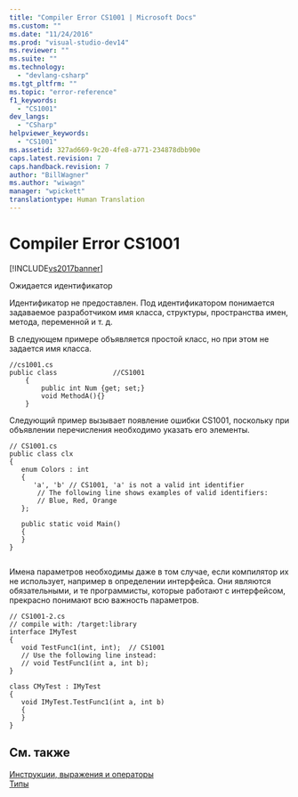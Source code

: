 ```yaml
---
title: "Compiler Error CS1001 | Microsoft Docs"
ms.custom: ""
ms.date: "11/24/2016"
ms.prod: "visual-studio-dev14"
ms.reviewer: ""
ms.suite: ""
ms.technology: 
  - "devlang-csharp"
ms.tgt_pltfrm: ""
ms.topic: "error-reference"
f1_keywords: 
  - "CS1001"
dev_langs: 
  - "CSharp"
helpviewer_keywords: 
  - "CS1001"
ms.assetid: 327ad669-9c20-4fe8-a771-234878dbb90e
caps.latest.revision: 7
caps.handback.revision: 7
author: "BillWagner"
ms.author: "wiwagn"
manager: "wpickett"
translationtype: Human Translation
---
```

# Compiler Error CS1001
[!INCLUDE[vs2017banner](../../../csharp/includes/vs2017banner.md)]

Ожидается идентификатор  
  
 Идентификатор не предоставлен.  Под идентификатором понимается задаваемое разработчиком имя класса, структуры, пространства имен, метода, переменной и т. д.  
  
 В следующем примере объявляется простой класс, но при этом не задается имя класса.  
  
```  
//cs1001.cs  
public class              //CS1001  
    {  
        public int Num {get; set;}  
        void MethodA(){}  
    }  
```  
  
 Следующий пример вызывает появление ошибки CS1001, поскольку при объявлении перечисления необходимо указать его элементы.  
  
```  
// CS1001.cs  
public class clx  
{  
   enum Colors : int  
   {  
      'a', 'b' // CS1001, 'a' is not a valid int identifier  
       // The following line shows examples of valid identifiers:  
       // Blue, Red, Orange  
   };  
  
   public static void Main()  
   {  
   }  
}  
  
```  
  
 Имена параметров необходимы даже в том случае, если компилятор их не использует, например в определении интерфейса.  Они являются обязательными, и те программисты, которые работают с интерфейсом, прекрасно понимают всю важность параметров.  
  
```  
// CS1001-2.cs  
// compile with: /target:library  
interface IMyTest  
{  
   void TestFunc1(int, int);  // CS1001  
   // Use the following line instead:  
   // void TestFunc1(int a, int b);  
}  
  
class CMyTest : IMyTest  
{  
   void IMyTest.TestFunc1(int a, int b)  
   {  
   }  
}  
```  
  
## См. также  
 [Инструкции, выражения и операторы](../../../csharp/programming-guide/statements-expressions-operators/index.md)   
 [Типы](../../../csharp/programming-guide/types/index.md)